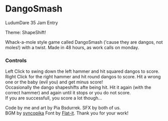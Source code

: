 # DangoSmash
LudumDare 35 Jam Entry

Theme: ShapeShift!

Whack-a-mole style game called DangoSmash ('cause they are dangos, not moles!) with a twist.
Made in 48 hours, as work calls on monday.

### Controls
Left Click to swing down the left hammer and hit squared dangos to score.
Right Click for the right hammer and hit round dangos to score.
Hit a wrong one or the baby (evil you) and get minus score!  
Occasionally the dango shapeshifts afte being hit. 
Hit it again (with the correct hammer) and again until it stops or you do not score.  
If you are successfull, you score a lot though...

Code by me and art by Pia Bsdurrek.
SFX by both of us.   
BGM by [syncopika](http://opengameart.org/content/happy-bgm-pianoviolinflutedrums)
Font by [Flat-it](http://flat-it.com/).
Thank you for your work!
